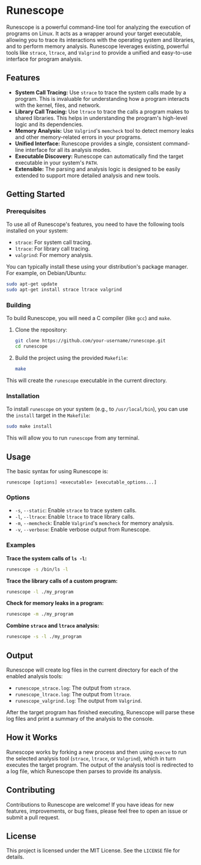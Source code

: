 # Runescope

Runescope is a powerful command-line tool for analyzing the execution of programs on Linux. It acts as a wrapper around your target executable, allowing you to trace its interactions with the operating system and libraries, and to perform memory analysis. Runescope leverages existing, powerful tools like `strace`, `ltrace`, and `Valgrind` to provide a unified and easy-to-use interface for program analysis.

## Features

*   **System Call Tracing:** Use `strace` to trace the system calls made by a program. This is invaluable for understanding how a program interacts with the kernel, files, and network.
*   **Library Call Tracing:** Use `ltrace` to trace the calls a program makes to shared libraries. This helps in understanding the program's high-level logic and its dependencies.
*   **Memory Analysis:** Use `Valgrind`'s `memcheck` tool to detect memory leaks and other memory-related errors in your programs.
*   **Unified Interface:** Runescope provides a single, consistent command-line interface for all its analysis modes.
*   **Executable Discovery:** Runescope can automatically find the target executable in your system's `PATH`.
*   **Extensible:** The parsing and analysis logic is designed to be easily extended to support more detailed analysis and new tools.

## Getting Started

### Prerequisites

To use all of Runescope's features, you need to have the following tools installed on your system:

*   `strace`: For system call tracing.
*   `ltrace`: For library call tracing.
*   `valgrind`: For memory analysis.

You can typically install these using your distribution's package manager. For example, on Debian/Ubuntu:

```bash
sudo apt-get update
sudo apt-get install strace ltrace valgrind
```

### Building

To build Runescope, you will need a C compiler (like `gcc`) and `make`.

1.  Clone the repository:
    ```bash
    git clone https://github.com/your-username/runescope.git
    cd runescope
    ```

2.  Build the project using the provided `Makefile`:
    ```bash
    make
    ```

This will create the `runescope` executable in the current directory.

### Installation

To install `runescope` on your system (e.g., to `/usr/local/bin`), you can use the `install` target in the `Makefile`:

```bash
sudo make install
```

This will allow you to run `runescope` from any terminal.

## Usage

The basic syntax for using Runescope is:

```
runescope [options] <executable> [executable_options...]
```

### Options

*   `-s`, `--static`: Enable `strace` to trace system calls.
*   `-l`, `--ltrace`: Enable `ltrace` to trace library calls.
*   `-m`, `--memcheck`: Enable `Valgrind`'s `memcheck` for memory analysis.
*   `-v`, `--verbose`: Enable verbose output from Runescope.

### Examples

**Trace the system calls of `ls -l`:**

```bash
runescope -s /bin/ls -l
```

**Trace the library calls of a custom program:**

```bash
runescope -l ./my_program
```

**Check for memory leaks in a program:**

```bash
runescope -m ./my_program
```

**Combine `strace` and `ltrace` analysis:**

```bash
runescope -s -l ./my_program
```

## Output

Runescope will create log files in the current directory for each of the enabled analysis tools:

*   `runescope_strace.log`: The output from `strace`.
*   `runescope_ltrace.log`: The output from `ltrace`.
*   `runescope_valgrind.log`: The output from `Valgrind`.

After the target program has finished executing, Runescope will parse these log files and print a summary of the analysis to the console.

## How it Works

Runescope works by forking a new process and then using `execve` to run the selected analysis tool (`strace`, `ltrace`, or `Valgrind`), which in turn executes the target program. The output of the analysis tool is redirected to a log file, which Runescope then parses to provide its analysis.

## Contributing

Contributions to Runescope are welcome! If you have ideas for new features, improvements, or bug fixes, please feel free to open an issue or submit a pull request.

## License

This project is licensed under the MIT License. See the `LICENSE` file for details.
